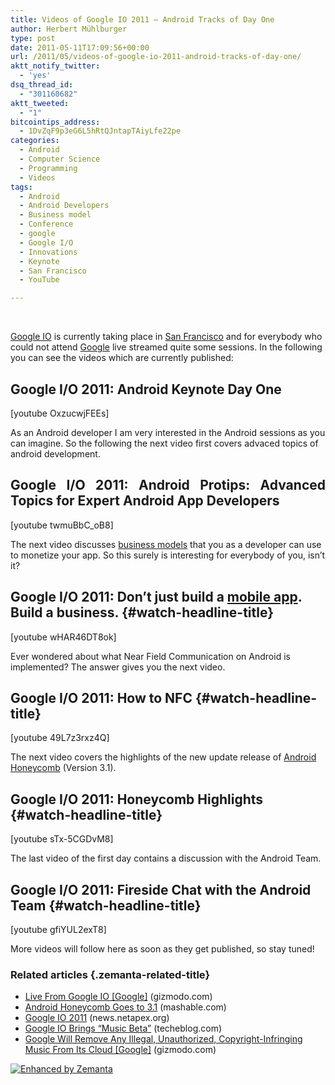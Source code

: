 ```yaml
---
title: Videos of Google IO 2011 – Android Tracks of Day One
author: Herbert Mühlburger
type: post
date: 2011-05-11T17:09:56+00:00
url: /2011/05/videos-of-google-io-2011-android-tracks-of-day-one/
aktt_notify_twitter:
  - 'yes'
dsq_thread_id:
  - "301160682"
aktt_tweeted:
  - "1"
bitcointips_address:
  - 1DvZqF9p3eG6L5hRtQJntapTAiyLfe22pe
categories:
  - Android
  - Computer Science
  - Programming
  - Videos
tags:
  - Android
  - Android Developers
  - Business model
  - Conference
  - google
  - Google I/O
  - Innovations
  - Keynote
  - San Francisco
  - YouTube

---
```

<p id="watch-headline-title">
  &nbsp;
</p>

<a class="zem_slink" title="Google I/O" rel="homepage" href="http://code.google.com/events/io/2010/">Google IO</a> is currently taking place in <a class="zem_slink" title="San Francisco" rel="wikipedia" href="http://en.wikipedia.org/wiki/San_Francisco">San Francisco</a> and for everybody who could not attend <a class="zem_slink" title="Google" rel="homepage" href="http://google.com">Google</a> live streamed quite some sessions. In the following you can see the videos which are currently published:

<h2 style="text-align: justify;">
  Google I/O 2011: Android Keynote Day One
</h2>

[youtube OxzucwjFEEs]

As an Android developer I am very interested in the Android sessions as you can imagine. So the following the next video first covers advaced topics of android development.

<h2 id="watch-headline-title" style="text-align: justify;">
  Google I/O 2011: Android Protips: Advanced Topics for Expert Android App Developers
</h2>

[youtube twmuBbC_oB8]

The next video discusses <a class="zem_slink" title="Business model" rel="wikipedia" href="http://en.wikipedia.org/wiki/Business_model">business models</a> that you as a developer can use to monetize your app. So this surely is interesting for everybody of you, isn&#8217;t it?

## Google I/O 2011: Don&#8217;t just build a <a class="zem_slink" title="Mobile application development" rel="wikipedia" href="http://en.wikipedia.org/wiki/Mobile_application_development">mobile app</a>. Build a business. {#watch-headline-title}

[youtube wHAR46DT8ok]

Ever wondered about what Near Field Communication on Android is implemented? The answer gives you the next video.

## Google I/O 2011: How to NFC {#watch-headline-title}

[youtube 49L7z3rxz4Q]

The next video covers the highlights of the new update release of <a title="Android" rel="homepage" href="http://code.google.com/android/">Android Honeycomb</a> (Version 3.1).

## Google I/O 2011: Honeycomb Highlights {#watch-headline-title}

[youtube sTx-5CGDvM8]

The last video of the first day contains a discussion with the Android Team.

## Google I/O 2011: Fireside Chat with the Android Team {#watch-headline-title}

[youtube gfiYUL2exT8]

More videos will follow here as soon as they get published, so stay tuned!

### Related articles {.zemanta-related-title}

<ul class="zemanta-article-ul">
  <li class="zemanta-article-ul-li">
    <a href="http://gizmodo.com/5800397/live-from-google-io">Live From Google IO [Google]</a> (gizmodo.com)
  </li>
  <li class="zemanta-article-ul-li">
    <a href="http://mashable.com/2011/05/10/honeycomb-3-1/">Android Honeycomb Goes to 3.1</a> (mashable.com)
  </li>
  <li class="zemanta-article-ul-li">
    <a href="http://news.netapex.org/?p=892">Google IO 2011</a> (news.netapex.org)
  </li>
  <li class="zemanta-article-ul-li">
    <a href="http://www.techeblog.com/index.php/tech-gadget/google-io-brings-music-beta-">Google IO Brings &#8220;Music Beta&#8221;</a> (techeblog.com)
  </li>
  <li class="zemanta-article-ul-li">
    <a href="http://gizmodo.com/5800490/google-will-remove-your-music-from-its-cloud-if-it-infringes-on-copyrights">Google Will Remove Any Illegal, Unauthorized, Copyright-Infringing Music From Its Cloud [Google]</a> (gizmodo.com)
  </li>
</ul>

<div class="zemanta-pixie">
  <a class="zemanta-pixie-a" title="Enhanced by Zemanta" href="http://www.zemanta.com/"><img class="zemanta-pixie-img" src="http://img.zemanta.com/zemified_e.png?x-id=dd87514d-f01d-4855-a3db-11544aab4b70" alt="Enhanced by Zemanta" /></a>
</div>